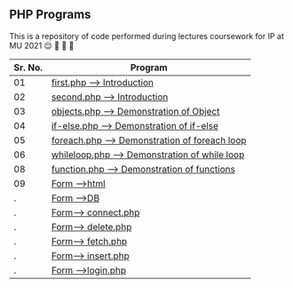 ## PHP Programs

This is a repository of code performed during lectures  coursework for IP at MU 2021 :relieved: :purple_heart: :purple_heart: :purple_heart:

Sr. No.  | Program 
------------ | -------------
01 | [first.php     --> Introduction](https://github.com/rodrigueslesterLML/PHP-Programs/blob/master/first.php) 
02 | [second.php    --> Introduction](https://github.com/rodrigueslesterLML/PHP-Programs/blob/master/second.php)
03 | [objects.php   --> Demonstration of Object ](https://github.com/rodrigueslesterLML/PHP-Programs/blob/master/objects.php)
04 | [if-else.php   --> Demonstration of if-else](https://github.com/rodrigueslesterLML/PHP-Programs/blob/master/if-else.php)
05 | [foreach.php   --> Demonstration of foreach loop](https://github.com/rodrigueslesterLML/PHP-Programs/blob/master/foreach.php)
06 | [whileloop.php --> Demonstration of while loop](https://github.com/rodrigueslesterLML/PHP-Programs/blob/master/whileloop.php)
08 |[function.php --> Demonstration of functions](https://github.com/rodrigueslesterLML/PHP-Programs/blob/master/function.php)
09 |[Form -->html](https://github.com/rodrigueslesterLML/PHP-Programs/blob/master/form.html)
.  |[Form -->DB](https://github.com/rodrigueslesterLML/PHP-Programs/blob/master/student.sql)
.  |[Form--> connect.php](https://github.com/rodrigueslesterLML/PHP-Programs/blob/master/connect.php)
.  |[Form--> delete.php](https://github.com/rodrigueslesterLML/PHP-Programs/blob/master/delete.php)
.  |[Form--> fetch.php](https://github.com/rodrigueslesterLML/PHP-Programs/blob/master/fetch.php)
.  |[Form--> insert.php](https://github.com/rodrigueslesterLML/PHP-Programs/blob/master/insert.php)
.  |[Form -->login.php](https://github.com/rodrigueslesterLML/PHP-Programs/blob/master/login.php)

